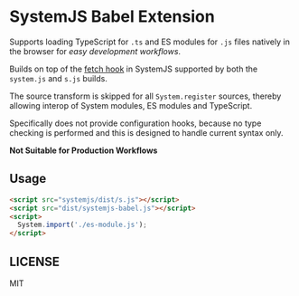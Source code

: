 SystemJS Babel Extension
===

Supports loading TypeScript for `.ts` and ES modules for `.js` files natively in the browser for _easy development workflows_.

Builds on top of the [fetch hook](https://github.com/systemjs/systemjs/blob/master/docs/hooks.md#fetchurl---promise) in SystemJS supported by both the `system.js` and `s.js` builds.

The source transform is skipped for all `System.register` sources, thereby allowing interop of System modules, ES modules and TypeScript.

Specifically does not provide configuration hooks, because no type checking is performed and this is designed to handle current syntax only.

**Not Suitable for Production Workflows**

## Usage

```html
<script src="systemjs/dist/s.js"></script>
<script src="dist/systemjs-babel.js"></script>
<script>
  System.import('./es-module.js');
</script>
```

## LICENSE

MIT
